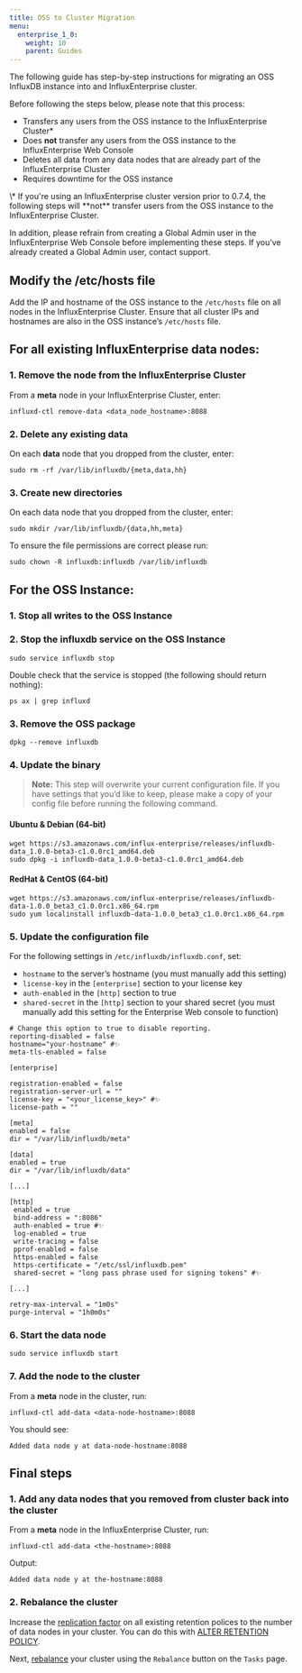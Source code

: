 ```yaml
---
title: OSS to Cluster Migration
menu:
  enterprise_1_0:
    weight: 10
    parent: Guides
---
```


The following guide has step-by-step instructions for migrating an OSS InfluxDB
instance into and InfluxEnterprise cluster.

Before following the steps below, please note that this process:

* Transfers any users from the OSS instance to the InfluxEnterprise Cluster*
* Does **not** transfer any users from the OSS instance to the InfluxEnterprise Web Console
* Deletes all data from any data nodes that are already part of the InfluxEnterprise Cluster
* Requires downtime for the OSS instance

<dt>
\* If you're using an InfluxEnterprise cluster version prior to 0.7.4, the
following steps will **not** transfer users from the OSS instance to the
InfluxEnterprise Cluster.
</dt>

In addition, please refrain from creating a Global Admin user in the InfluxEnterprise Web Console before implementing these steps. If you’ve already created a Global Admin user, contact support.

## Modify the /etc/hosts file

Add the IP and hostname of the OSS instance to the `/etc/hosts` file on all nodes in the InfluxEnterprise Cluster.
Ensure that all cluster IPs and hostnames are also in the OSS instance’s `/etc/hosts` file.

## For all existing InfluxEnterprise data nodes:

### 1. Remove the node from the InfluxEnterprise Cluster

From a **meta** node in your InfluxEnterprise Cluster, enter:
```
influxd-ctl remove-data <data_node_hostname>:8088
```
### 2. Delete any existing data

On each **data** node that you dropped from the cluster, enter:
```
sudo rm -rf /var/lib/influxdb/{meta,data,hh}
```

### 3. Create new directories

On each data node that you dropped from the cluster, enter:
```
sudo mkdir /var/lib/influxdb/{data,hh,meta}
```
To ensure the file permissions are correct please run:
```
sudo chown -R influxdb:influxdb /var/lib/influxdb
```

## For the OSS Instance:

### 1. Stop all writes to the OSS Instance

### 2. Stop the influxdb service on the OSS Instance
```
sudo service influxdb stop
```
Double check that the service is stopped (the following should return nothing):
```
ps ax | grep influxd
```
### 3. Remove the OSS package
```
dpkg --remove influxdb
```
### 4. Update the binary
> **Note:** This step will overwrite your current configuration file.
If you have settings that you’d like to keep, please make a copy of your config file before running the following command.

#### Ubuntu & Debian (64-bit)
```
wget https://s3.amazonaws.com/influx-enterprise/releases/influxdb-data_1.0.0-beta3-c1.0.0rc1_amd64.deb
sudo dpkg -i influxdb-data_1.0.0-beta3-c1.0.0rc1_amd64.deb
```

#### RedHat & CentOS (64-bit)
```
wget https://s3.amazonaws.com/influx-enterprise/releases/influxdb-data-1.0.0_beta3_c1.0.0rc1.x86_64.rpm
sudo yum localinstall influxdb-data-1.0.0_beta3_c1.0.0rc1.x86_64.rpm
```

### 5. Update the configuration file

For the following settings in `/etc/influxdb/influxdb.conf`, set:

* `hostname` to the server’s hostname (you must manually add this setting)
* `license-key` in the `[enterprise]` section to your license key
* `auth-enabled` in the `[http]` section to true
* `shared-secret` in the `[http]` section to your shared secret (you must manually add this setting for the Enterprise Web console to function)

```
# Change this option to true to disable reporting.
reporting-disabled = false
hostname="your-hostname" #✨
meta-tls-enabled = false

[enterprise]

registration-enabled = false
registration-server-url = ""
license-key = "<your_license_key>" #✨
license-path = ""

[meta]
enabled = false
dir = "/var/lib/influxdb/meta"

[data]
enabled = true
dir = "/var/lib/influxdb/data"

[...]

[http]
 enabled = true
 bind-address = ":8086"
 auth-enabled = true #✨
 log-enabled = true
 write-tracing = false
 pprof-enabled = false
 https-enabled = false
 https-certificate = "/etc/ssl/influxdb.pem"
 shared-secret = "long pass phrase used for signing tokens" #✨

[...]

retry-max-interval = "1m0s"
purge-interval = "1h0m0s"
```

### 6. Start the data node
```
sudo service influxdb start
```

### 7. Add the node to the cluster

From a **meta** node in the cluster, run:
```
influxd-ctl add-data <data-node-hostname>:8088
```
You should see:
```
Added data node y at data-node-hostname:8088
```

## Final steps

### 1. Add any data nodes that you removed from cluster back into the cluster

From a **meta** node in the InfluxEnterprise Cluster, run:
```
influxd-ctl add-data <the-hostname>:8088
```
Output:
```
Added data node y at the-hostname:8088
```
### 2. Rebalance the cluster

Increase the [replication factor](http://localhost:1313/enterprise/v1.0/concepts/glossary/#replication-factor) on all existing retention polices to the number of data nodes in your cluster.
You can do this with [ALTER RETENTION POLICY](https://docs.influxdata.com/influxdb/v1.0/query_language/database_management/#modify-retention-policies-with-alter-retention-policy).

Next, [rebalance](/enterprise/v1.0/features/web-console-features/#cluster-rebalancing) your cluster using the `Rebalance` button on the `Tasks` page.
